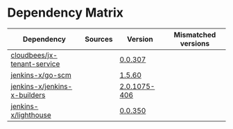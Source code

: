 # Dependency Matrix

Dependency | Sources | Version | Mismatched versions
---------- | ------- | ------- | -------------------
[cloudbees/jx-tenant-service](https://github.com/cloudbees/jx-tenant-service) |  | [0.0.307](https://github.com/cloudbees/jx-tenant-service/releases/tag/v0.0.307) | 
[jenkins-x/go-scm](https://github.com/jenkins-x/go-scm) |  | [1.5.60]() | 
[jenkins-x/jenkins-x-builders](https://github.com/jenkins-x/jenkins-x-builders) |  | [2.0.1075-406]() | 
[jenkins-x/lighthouse](https://github.com/jenkins-x/lighthouse) |  | [0.0.350]() | 
